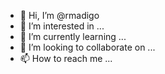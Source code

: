 - 👋 Hi, I’m @rmadigo
- 👀 I’m interested in ...
- 🌱 I’m currently learning ...
- 💞️ I’m looking to collaborate on ...
- 📫 How to reach me ...

<!---
rmadigo/rmadigo is a ✨ special ✨ repository because its `README.md` (this file) appears on your GitHub profile.
You can click the Preview link to take a look at your changes.
--->
